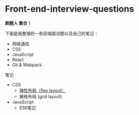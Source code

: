 # Front-end-interview-questions
**刷题人 集合！**

下面是我整理的一些前端面试题以及自己的笔记：

* 网络通信
* CSS
* JavaScript
* React
* Git &  Webpack

笔记

* CSS
  * [弹性布局（flex layout）](https://github.com/HaoyuA/Front-end-interview-questions/blob/main/note/CSS/flex-layout.md)
  * 栅格布局  (grid layout)
* JavaScript
  * ES6笔记

